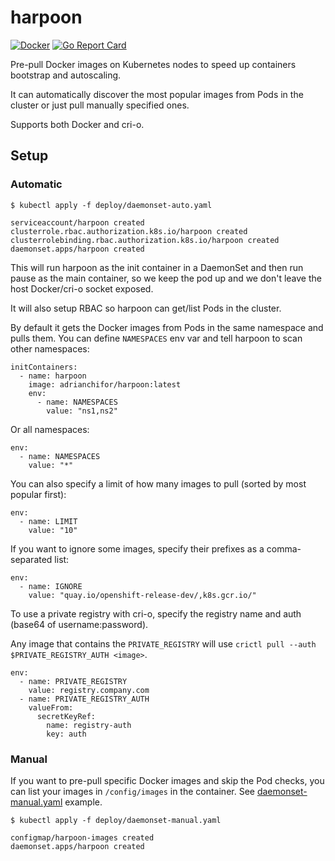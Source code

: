 # harpoon

[![Docker](https://github.com/adrianchifor/harpoon/workflows/Publish%20Docker/badge.svg)](https://github.com/adrianchifor/harpoon/actions?query=workflow%3A%22Publish+Docker%22) [![Go Report Card](https://goreportcard.com/badge/github.com/adrianchifor/harpoon)](https://goreportcard.com/report/github.com/adrianchifor/harpoon)

Pre-pull Docker images on Kubernetes nodes to speed up containers bootstrap and autoscaling.

It can automatically discover the most popular images from Pods in the cluster or just pull manually specified ones.

Supports both Docker and cri-o.

## Setup

### Automatic

```
$ kubectl apply -f deploy/daemonset-auto.yaml

serviceaccount/harpoon created
clusterrole.rbac.authorization.k8s.io/harpoon created
clusterrolebinding.rbac.authorization.k8s.io/harpoon created
daemonset.apps/harpoon created
```

This will run harpoon as the init container in a DaemonSet and then run pause as the main container, so we keep the pod up and we don't leave the host Docker/cri-o socket exposed.

It will also setup RBAC so harpoon can get/list Pods in the cluster.

By default it gets the Docker images from Pods in the same namespace and pulls them. You can define `NAMESPACES` env var and tell harpoon to scan other namespaces:

```
initContainers:
  - name: harpoon
    image: adrianchifor/harpoon:latest
    env:
      - name: NAMESPACES
        value: "ns1,ns2"
```

Or all namespaces:

```
env:
  - name: NAMESPACES
    value: "*"
```

You can also specify a limit of how many images to pull (sorted by most popular first):

```
env:
  - name: LIMIT
    value: "10"
```

If you want to ignore some images, specify their prefixes as a comma-separated list:

```
env:
  - name: IGNORE
    value: "quay.io/openshift-release-dev/,k8s.gcr.io/"
```

To use a private registry with cri-o, specify the registry name and auth (base64 of username:password).

Any image that contains the `PRIVATE_REGISTRY` will use `crictl pull --auth $PRIVATE_REGISTRY_AUTH <image>`.

```
env:
  - name: PRIVATE_REGISTRY
    value: registry.company.com
  - name: PRIVATE_REGISTRY_AUTH
    valueFrom:
      secretKeyRef:
        name: registry-auth
        key: auth
```

### Manual

If you want to pre-pull specific Docker images and skip the Pod checks, you can list your images in `/config/images` in the container. See [daemonset-manual.yaml](./deploy/daemonset-manual.yaml) example.

```
$ kubectl apply -f deploy/daemonset-manual.yaml

configmap/harpoon-images created
daemonset.apps/harpoon created
```
